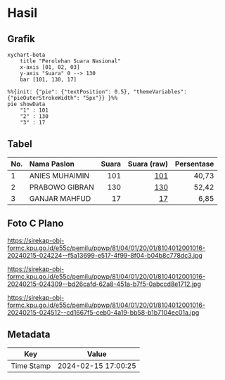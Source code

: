 # Hasil

## Grafik

```mermaid
xychart-beta
    title "Perolehan Suara Nasional"
    x-axis [01, 02, 03]
    y-axis "Suara" 0 --> 130
    bar [101, 130, 17]
```

```mermaid
%%{init: {"pie": {"textPosition": 0.5}, "themeVariables": {"pieOuterStrokeWidth": "5px"}} }%%
pie showData
    "1" : 101
    "2" : 130
    "3" : 17
```

## Tabel

| No. | Nama Paslon    | Suara | Suara (raw) | Persentase |
|:--- |:-------------- | -----:| -----------:| ----------:|
| 1   | ANIES MUHAIMIN | 101   | [101][p-1]  | 40,73      |
| 2   | PRABOWO GIBRAN | 130   | [130][p-2]  | 52,42      |
| 3   | GANJAR MAHFUD  | 17    | [17][p-3]   | 6,85       |


[p-1]: https://github.com/gigit-pemilu/pemilu-2024/blob/main/pilpres/hitung-suara/sub/81-maluku/sub/04-buru/sub/01-namlea/sub/2001-namlea/sub/016-tps/sub/paslon-1.txt
[p-2]: https://github.com/gigit-pemilu/pemilu-2024/blob/main/pilpres/hitung-suara/sub/81-maluku/sub/04-buru/sub/01-namlea/sub/2001-namlea/sub/016-tps/sub/paslon-2.txt
[p-3]: https://github.com/gigit-pemilu/pemilu-2024/blob/main/pilpres/hitung-suara/sub/81-maluku/sub/04-buru/sub/01-namlea/sub/2001-namlea/sub/016-tps/sub/paslon-3.txt

## Foto C Plano

https://sirekap-obj-formc.kpu.go.id/e55c/pemilu/ppwp/81/04/01/20/01/8104012001016-20240215-024224--f5a13699-e517-4f99-8f04-b04b8c778dc3.jpg

https://sirekap-obj-formc.kpu.go.id/e55c/pemilu/ppwp/81/04/01/20/01/8104012001016-20240215-024309--bd26cafd-62a8-451a-b7f5-0abccd8e1712.jpg

https://sirekap-obj-formc.kpu.go.id/e55c/pemilu/ppwp/81/04/01/20/01/8104012001016-20240215-024512--cd1667f5-ceb0-4a19-bb58-b1b7104ec01a.jpg


## Metadata

| Key        | Value               |
| ---------- | ------------------- |
| Time Stamp | 2024-02-15 17:00:25 |



